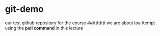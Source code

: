 # git-demo

our test github repository for the course
##ttttttttt
we are about toa ttempt using the **pull command** in this lecture
